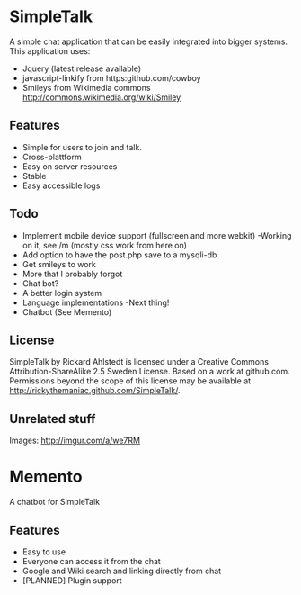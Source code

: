 SimpleTalk
========
A simple chat application that can be easily integrated into bigger systems.
This application uses:
- Jquery (latest release available)
- javascript-linkify from https:github.com/cowboy
- Smileys from Wikimedia commons http://commons.wikimedia.org/wiki/Smiley

Features
--------
- Simple for users to join and talk.
- Cross-plattform
- Easy on server resources
- Stable
- Easy accessible logs

Todo
----
- Implement mobile device support (fullscreen and more webkit) -Working on it, see /m (mostly css work from here on)
- Add option to have the post.php save to a mysqli-db
- Get smileys to work
- More that I probably forgot
- Chat bot?
- A better login system
- Language implementations -Next thing!
- Chatbot (See Memento)

License
-------
SimpleTalk by Rickard Ahlstedt is licensed under a Creative Commons Attribution-ShareAlike 2.5 Sweden License.
Based on a work at github.com.
Permissions beyond the scope of this license may be available at http://rickythemaniac.github.com/SimpleTalk/.

Unrelated stuff
---------------
Images: http://imgur.com/a/we7RM

Memento
=======
A chatbot for SimpleTalk

Features
--------
- Easy to use
- Everyone can access it from the chat
- Google and Wiki search and linking directly from chat
- [PLANNED] Plugin support
